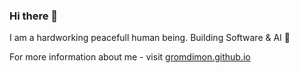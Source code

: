 ### Hi there 👋
I am a hardworking peacefull human being. Building Software & AI 👾

For more information about me - visit [gromdimon.github.io](https://gromdimon.github.io/)

<!-- ![My GitHub stats](https://github-readme-stats.vercel.app/api?username=gromdimon&count_private=true&show_icons=true&theme=onedark)
![](https://github-profile-summary-cards.vercel.app/api/cards/profile-details?username=gromdimon&theme=solarized_dark)
![](https://github-profile-summary-cards.vercel.app/api/cards/repos-per-language?username=gromdimon&theme=solarized_dark)
![](https://github-profile-summary-cards.vercel.app/api/cards/most-commit-language?username=gromdimon&theme=solarized_dark)
![](https://github-profile-summary-cards.vercel.app/api/cards/stats?username=gromdimon&theme=solarized_dark)
![](https://github-profile-summary-cards.vercel.app/api/cards/productive-time?username=gromdimon&theme=solarized_dark) --->
